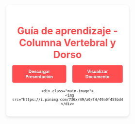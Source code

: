 <!DOCTYPE html>
<html lang="es">
<head>
  <meta charset="utf-8">
  <meta name="viewport" content="width=device-width, initial-scale=1">
  <title>Saber Clínico</title>
  <link rel="icon" type="image/png" href="https://png.pngtree.com/png-clipart/20250103/original/pngtree-vector-medical-symbol-of-healthcare-png-image_18976324.png">
  <style>
    * {
      box-sizing: border-box;
      margin: 0;
      padding: 0;
    }

    body {
      font-family: 'Nunito', sans-serif;
      background: url('https://img.pikbest.com/backgrounds/20220119/medical-doctor-blue-minimalist-background_6244083.jpg!bw700');
      background-size: cover;
      background-position: center;
      min-height: 100vh;
      display: flex;
      justify-content: center;
      align-items: center;
      padding: 20px;
    }

    .container {
      background-color: rgba(255, 255, 255, 0.9);
      border-radius: 10px;
      box-shadow: 0 4px 10px rgba(0,0,0,0.1);
      padding: 20px;
      max-width: 900px;
      width: 100%;
      text-align: center;
    }

    .banner {
      margin-bottom: 20px;
    }

    .banner h1 {
      color: #ff4e50;
      font-size: 2rem;
      margin-bottom: 15px;
    }

    .banner-buttons {
      display: flex;
      justify-content: center;
      gap: 20px;
      margin-top: 10px;
    }

    .banner-buttons a {
      text-decoration: none;
      background-color: #ff4e50;
      color: white;
      padding: 12px 20px;
      border-radius: 5px;
      font-weight: bold;
      transition: background-color 0.3s;
    }

    .banner-buttons a:hover {
      background-color: #e33b3e;
    }

    .main-image img {
      width: 100%;
      border-radius: 10px;
      max-height: 500px;
      object-fit: cover;
    }
  </style>
</head>
<body>
  <div class="container">
    <div class="banner">
      <h1>Guía de aprendizaje - Columna Vertebral y Dorso</h1>
      <div class="banner-buttons">
        <a href="https://docs.google.com/uc?export=download&id=1ZGrPMCnQDfwaQnEbV9owpJ8-aoDT5IzI" target="_blank" download>Descargar Presentación</a>
        <a href="https://docs.google.com/document/d/1ZGrPMCnQDfwaQnEbV9owpJ8-aoDT5IzI/edit?usp=drive_link&ouid=109793059200003333223&rtpof=true&sd=true" target="_blank">Visualizar Documento</a>
      </div>
    </div>

    <div class="main-image">
      <img src="https://i.pinimg.com/736x/49/a0/f4/49a0f455bd4885171379cc83d03f32c5.jpg">
    </div>
  </div>
</body>
</html>
